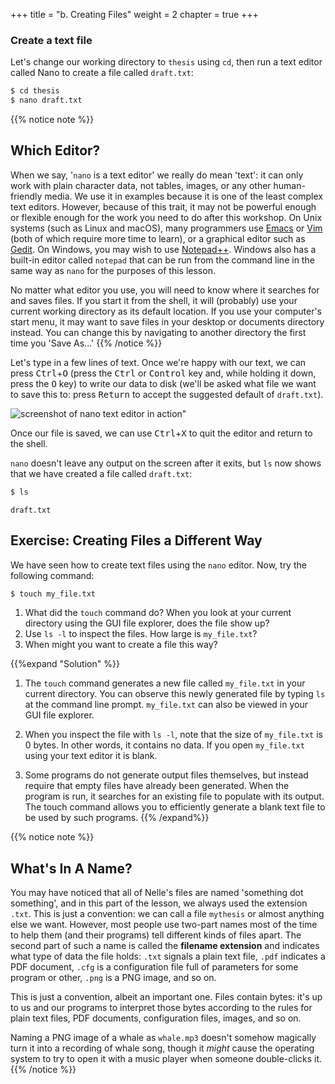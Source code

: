 +++
title = "b. Creating Files"
weight = 2
chapter = true
+++

### Create a text file
Let's change our working directory to `thesis` using `cd`,
then run a text editor called Nano to create a file called `draft.txt`:

```Bash
$ cd thesis
$ nano draft.txt
```

{{% notice note %}}
## Which Editor?

When we say, '`nano` is a text editor' we really do mean 'text': it can
only work with plain character data, not tables, images, or any other
human-friendly media. We use it in examples because it is one of the
least complex text editors. However, because of this trait, it may
not be powerful enough or flexible enough for the work you need to do
after this workshop. On Unix systems (such as Linux and macOS),
many programmers use [Emacs](http://www.gnu.org/software/emacs/) or
[Vim](http://www.vim.org/) (both of which require more time to learn),
or a graphical editor such as
[Gedit](http://projects.gnome.org/gedit/). On Windows, you may wish to
use [Notepad++](http://notepad-plus-plus.org/).  Windows also has a built-in
editor called `notepad` that can be run from the command line in the same
way as `nano` for the purposes of this lesson.

No matter what editor you use, you will need to know where it searches
for and saves files. If you start it from the shell, it will (probably)
use your current working directory as its default location. If you use
your computer's start menu, it may want to save files in your desktop or
documents directory instead. You can change this by navigating to
another directory the first time you 'Save As...'
{{% /notice %}}

Let's type in a few lines of text.
Once we're happy with our text, we can press <kbd>Ctrl</kbd>+<kbd>O</kbd>
(press the <kbd>Ctrl</kbd> or <kbd>Control</kbd> key and, while
holding it down, press the <kbd>O</kbd> key) to write our data to disk
(we'll be asked what file we want to save this to:
press <kbd>Return</kbd> to accept the suggested default of `draft.txt`).

![screenshot of nano text editor in action"](images/nano-screenshot.png)


Once our file is saved, we can use <kbd>Ctrl</kbd>+<kbd>X</kbd> to quit the editor and
return to the shell.

`nano` doesn't leave any output on the screen after it exits,
but `ls` now shows that we have created a file called `draft.txt`:

```Bash
$ ls
```

~~~
draft.txt
~~~

## Exercise: Creating Files a Different Way

We have seen how to create text files using the `nano` editor.
Now, try the following command:

```Bash
$ touch my_file.txt
```

1.  What did the `touch` command do?
    When you look at your current directory using the GUI file explorer,
    does the file show up?
2.  Use `ls -l` to inspect the files.  How large is `my_file.txt`?
3.  When might you want to create a file this way?

{{%expand "Solution" %}}
1.  The `touch` command generates a new file called `my_file.txt` in
    your current directory.  You
    can observe this newly generated file by typing `ls` at the
    command line prompt.  `my_file.txt` can also be viewed in your
    GUI file explorer.
>
2.  When you inspect the file with `ls -l`, note that the size of
    `my_file.txt` is 0 bytes.  In other words, it contains no data.
    If you open `my_file.txt` using your text editor it is blank.
>
3.  Some programs do not generate output files themselves, but
    instead require that empty files have already been generated.
    When the program is run, it searches for an existing file to
    populate with its output.  The touch command allows you to
    efficiently generate a blank text file to be used by such
    programs.
{{% /expand%}}

{{% notice note %}}
## What's In A Name?

You may have noticed that all of Nelle's files are named 'something dot
something', and in this part of the lesson, we always used the extension
`.txt`.  This is just a convention: we can call a file `mythesis` or
almost anything else we want. However, most people use two-part names
most of the time to help them (and their programs) tell different kinds
of files apart. The second part of such a name is called the
**filename extension** and indicates
what type of data the file holds: `.txt` signals a plain text file, `.pdf`
indicates a PDF document, `.cfg` is a configuration file full of parameters
for some program or other, `.png` is a PNG image, and so on.

This is just a convention, albeit an important one. Files contain
bytes: it's up to us and our programs to interpret those bytes
according to the rules for plain text files, PDF documents, configuration
files, images, and so on.

Naming a PNG image of a whale as `whale.mp3` doesn't somehow
magically turn it into a recording of whale song, though it *might*
cause the operating system to try to open it with a music player
when someone double-clicks it.
{{% /notice %}}